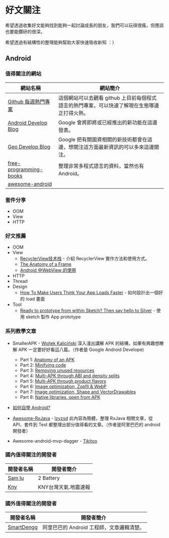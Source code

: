 # 好文關注
希望透過收集好文能夠找到能夠一起討論成長的朋友，我們可以玩得很瘋，但應該也要能鑽研的很深。

希望透過有結構性的整理能夠幫助大家快速吸收新知 ：）



## Android
### 值得關注的網站
網站名稱              | 網站簡介
---------------------|----------------------------
[Github 每週熱門專案](https://github.com/trending?l=java&since=weekly) | 這個網站可以去觀看 github 上目前每個程式語言的熱門專案，可以快速了解現在生態哪邊正打得火熱。
[Android Develop Blog](http://android-developers.blogspot.tw/) | Google 會將即將或已經推出的新功能在這邊發表。
[Geo Develop Blog](http://googlegeodevelopers.blogspot.tw/) | Google 把有關圖資相關的新技術都會在這邊，想關注這方面最新資訊的可以多來這邊關注。
[free-programming-books](https://github.com/vhf/free-programming-books)|整理非常多程式語言的資料，當然也有 Android。
[awesome-android](http://snowdream.github.io/awesome-android/)|


### 套件分享
- OOM
- View
- HTTP

### 好文推薦
- OOM
- View
	- [RecyclerView技术栈](http://www.jianshu.com/p/16712681731e) - 介紹 RecyclerView 實作方法和使用方式。
	- [The Anatomy of a Frame](https://medium.com/google-developers/the-anatomy-of-a-frame-d79e6c566c64)
	- [Android 中WebView 的使用](http://tikitoo.me/2016/01/05/android-webview-note/)
- HTTP
- Thread
- Design
	- [How To Make Users Think Your App Loads Faster](https://medium.com/@101/how-to-make-users-think-your-app-loads-faster-24052fe307bf) - 如何設計出一個好的 load 畫面
- Tool
	- [Ready to prototype from within Sketch? Then say hello to Silver](https://medium.com/sketch-app-sources/ready-to-prototype-from-within-sketch-then-say-hello-to-silver-a9e68b0ce3db) - 使用 sketch 製作 App prototype

### 系列教學文章
- SmallerAPK - [Wojtek Kaliciński](https://twitter.com/wkalic)
	深入淺出講解 APK 的結構，如果有興趣想瞭解 APK 一定要好好看這八篇。（作者是 Google Android Develope)
	- Part 1: [Anatomy of an APK](https://medium.com/google-developers/smallerapk-part-1-anatomy-of-an-apk-da83c25e7003)
	- Part 2: [Minifying code](https://medium.com/@wkalicinski/smallerapk-part-2-minifying-code-554560d2ed40)
	- Part 3: [Removing unused resources](https://medium.com/@wkalicinski/smallerapk-part-3-removing-unused-resources-1511f9e3f761)
	- Part 4: [Multi-APK through ABI and density splits](https://medium.com/@wkalicinski/smallerapk-part-4-multi-apk-through-abi-and-density-splits-477083989006)
	- Part 5: [Multi-APK through product flavors](https://medium.com/@wkalicinski/smallerapk-part-5-multi-apk-through-product-flavors-e069759f19cd)
	- Part 6: [Image optimization, Zopfli & WebP](https://medium.com/@wkalicinski/smallerapk-part-6-image-optimization-zopfli-webp-4c462955647d)
	- Part 7: [Image optimization, Shape and VectorDrawables](https://medium.com/@wkalicinski/smallerapk-part-7-image-optimization-shape-and-vectordrawables-ed6be3dca3f)
	- Part 8: [Native libraries, open from APK](https://medium.com/@wkalicinski/smallerapk-part-8-native-libraries-open-from-apk-fc22713861ff)

- [如何自學 Android?](http://mp.weixin.qq.com/s?__biz=MzA4NTQwNDcyMA==&mid=402135493&idx=1&sn=c2e040f95551082cbe2bdf7182dc3e9f#rd)

- [Awesome-RxJava](https://github.com/lzyzsd/Awesome-RxJava) - [lzyzsd](http://www.weibo.com/brucefromsdu)
	此內容為簡體，整理 RxJava 相關文章，從 API、套件到 Test 都整理出部分值得看的文章。（作者是阿里巴巴的 android 開發者）

- Awesome-android-mvp-dagger - [Tikitoo](http://tikitoo.me/)

### 國內值得關注的開發者
開發者名稱|開發者簡介
-------|-------
[Sam lu](https://www.facebook.com/samlu128?ref=ts&fref=ts) | 2 Battery
[Kny](https://www.facebook.com/KNYChen?fref=ts) | KNY台灣天氣.地震速報

### 國外值得關注的開發者
開發者名稱|開發者簡介
--------|---------
[SmartDengg](http://www.weibo.com/brucefromsdu) | 阿里巴巴的 Android 工程師，文章邏輯清楚。
